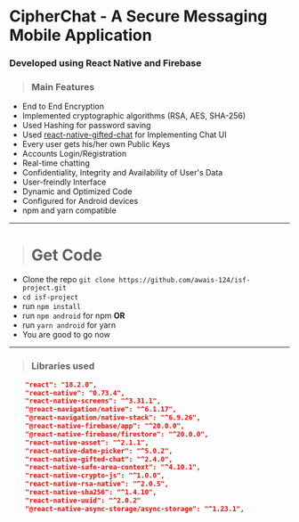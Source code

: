 # **CipherChat - A Secure Messaging Mobile Application**
### Developed using React Native and Firebase

> ### Main Features
- End to End Encryption
- Implemented cryptographic algorithms (RSA, AES, SHA-256)
- Used Hashing for password saving
- Used [react-native-gifted-chat](https://github.com/FaridSafi/react-native-gifted-chat) for Implementing Chat UI
- Every user gets his/her own Public Keys
- Accounts Login/Registration
- Real-time chatting
- Confidentiality, Integrity and Availability of User's Data
- User-freindly Interface
- Dynamic and Optimized Code
- Configured for Android devices
- npm and yarn compatible

<hr/>

> # Get Code
- Clone the repo `git clone https://github.com/awais-124/isf-project.git`
- `cd isf-project`
- run `npm install`
- run `npm android` for npm
           **OR**
- run `yarn android` for yarn      
- You are good to go now


<hr/>


> ### Libraries used 
```json
    "react": "18.2.0",
    "react-native": "0.73.4",
    "react-native-screens": "^3.31.1",
    "@react-navigation/native": "^6.1.17",
    "@react-navigation/native-stack": "^6.9.26",
    "@react-native-firebase/app": "^20.0.0",
    "@react-native-firebase/firestore": "^20.0.0",
    "react-native-asset": "^2.1.1",
    "react-native-date-picker": "^5.0.2",
    "react-native-gifted-chat": "^2.4.0",
    "react-native-safe-area-context": "^4.10.1",
    "react-native-crypto-js": "^1.0.0",
    "react-native-rsa-native": "^2.0.5",
    "react-native-sha256": "^1.4.10",
    "react-native-uuid": "^2.0.2"
    "@react-native-async-storage/async-storage": "^1.23.1",
```
